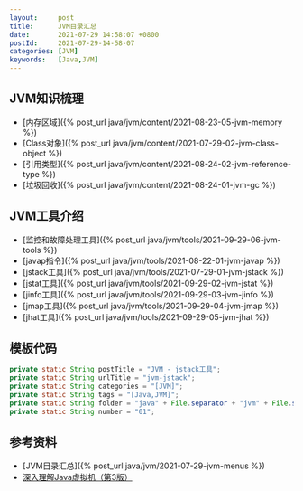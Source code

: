 ```yaml
---
layout:     post
title:      JVM目录汇总
date:       2021-07-29 14:58:07 +0800
postId:     2021-07-29-14-58-07
categories: [JVM]
keywords:   [Java,JVM]
---
```


## JVM知识梳理
* [内存区域]({% post_url java/jvm/content/2021-08-23-05-jvm-memory %})
* [Class对象]({% post_url java/jvm/content/2021-07-29-02-jvm-class-object %})
* [引用类型]({% post_url java/jvm/content/2021-08-24-02-jvm-reference-type %})
* [垃圾回收]({% post_url java/jvm/content/2021-08-24-01-jvm-gc %})


## JVM工具介绍
* [监控和故障处理工具]({% post_url java/jvm/tools/2021-09-29-06-jvm-tools %})
* [javap指令]({% post_url java/jvm/tools/2021-08-22-01-jvm-javap %})
* [jstack工具]({% post_url java/jvm/tools/2021-07-29-01-jvm-jstack %})
* [jstat工具]({% post_url java/jvm/tools/2021-09-29-02-jvm-jstat %})
* [jinfo工具]({% post_url java/jvm/tools/2021-09-29-03-jvm-jinfo %})
* [jmap工具]({% post_url java/jvm/tools/2021-09-29-04-jvm-jmap %})
* [jhat工具]({% post_url java/jvm/tools/2021-09-29-05-jvm-jhat %})



## 模板代码

```java
private static String postTitle = "JVM - jstack工具";
private static String urlTitle = "jvm-jstack";
private static String categories = "[JVM]";
private static String tags = "[Java,JVM]";
private static String folder = "java" + File.separator + "jvm" + File.separator + "tools";
private static String number = "01";
```

## 参考资料
* [JVM目录汇总]({% post_url java/jvm/2021-07-29-jvm-menus %})
* [深入理解Java虚拟机（第3版）](https://book.douban.com/subject/34907497/)
